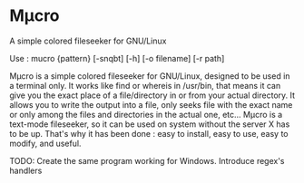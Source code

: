 Mµcro
=====

A simple colored fileseeker for GNU/Linux

Use :
	mucro {pattern} [-snqbt] [-h] [-o filename] [-r path]


Mµcro is a simple colored fileseeker for GNU/Linux, designed to be used
in a terminal only. It works like find or whereis in /usr/bin, that means it can give you
the exact place of a file/directory in or from your actual directory. It allows
you to write the output into a file, only seeks file with the exact name or
only among the files and directories in the actual one, etc...
Mµcro is a text-mode fileseeker, so it can be used on system without the server
X has to be up. That's why it has been done : easy to install, easy to use,
easy to modify, and useful.

TODO:
	Create the same program working for Windows.
	Introduce regex's handlers
